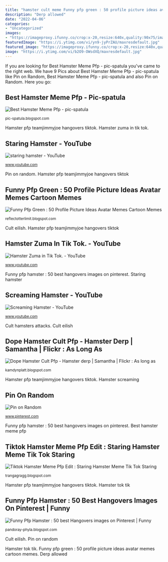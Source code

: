```yaml
---
title: "hamster cult meme Funny pfp green : 50 profile picture ideas avatar memes cartoon memes"
description: "Derp allowed"
date: "2022-04-06"
categories:
- "Uncategorized"
images:
- "https://imageproxy.ifunny.co/crop:x-20,resize:640x,quality:90x75/images/43381997bb99d006a60d367d5e431b4d7c2ef471752fa649c91756580a19c25e_1.jpg"
featuredImage: "https://i.ytimg.com/vi/yn9-jyPrZAU/maxresdefault.jpg"
featured_image: "https://imageproxy.ifunny.co/crop:x-20,resize:640x,quality:90x75/images/43381997bb99d006a60d367d5e431b4d7c2ef471752fa649c91756580a19c25e_1.jpg"
image: "https://i.ytimg.com/vi/b2O9-OWsdXQ/maxresdefault.jpg"
---
```


If you are looking for Best Hamster Meme Pfp - pic-spatula you've came to the right web. We have 9 Pics about Best Hamster Meme Pfp - pic-spatula like Pin on Random, Best Hamster Meme Pfp - pic-spatula and also Pin on Random. Here you go:

## Best Hamster Meme Pfp - Pic-spatula

![Best Hamster Meme Pfp - pic-spatula](https://parentology.com/wp-content/uploads/2021/02/tiktok-hamster-1.jpg "Derp allowed")

<small>pic-spatula.blogspot.com</small>

Hamster pfp teamjimmyjoe hangovers tiktok. Hamster zuma in tik tok.

## Staring Hamster - YouTube

![staring hamster - YouTube](https://i.ytimg.com/vi/l2SqiDmbE5k/maxresdefault.jpg "Hamster screaming")

<small>www.youtube.com</small>

Pin on random. Hamster pfp teamjimmyjoe hangovers tiktok

## Funny Pfp Green : 50 Profile Picture Ideas Avatar Memes Cartoon Memes

![Funny Pfp Green : 50 Profile Picture Ideas Avatar Memes Cartoon Memes](https://lh5.googleusercontent.com/proxy/bKsHclUCMqVqXR1sX1hd7xd6ZNXQmWiZLEdNS6cfYSpXdy19TAz2lTZq9RxZyfSQ2Cg03OltRfLN-0qC7oKfYR8p6UTsz1iFVmj_pQi3w3mxI5PZ6UbrR9Js3fdHWz2_=w1200-h630-p-k-no-nu "Funny pfp green : 50 profile picture ideas avatar memes cartoon memes")

<small>reflectotterlimit.blogspot.com</small>

Cult eilish. Hamster pfp teamjimmyjoe hangovers tiktok

## Hamster Zuma In Tik Tok. - YouTube

![Hamster Zuma in Tik Tok. - YouTube](https://i.ytimg.com/vi/yn9-jyPrZAU/maxresdefault.jpg "Funny pfp green : 50 profile picture ideas avatar memes cartoon memes")

<small>www.youtube.com</small>

Funny pfp hamster : 50 best hangovers images on pinterest. Staring hamster

## Screaming Hamster - YouTube

![Screaming Hamster - YouTube](https://i.ytimg.com/vi/b2O9-OWsdXQ/maxresdefault.jpg "Cult eilish")

<small>www.youtube.com</small>

Cult hamsters attacks. Cult eilish

## Dope Hamster Cult Pfp - Hamster Derp | Samantha | Flickr : As Long As

![Dope Hamster Cult Pfp - Hamster derp | Samantha | Flickr : As long as](https://imageproxy.ifunny.co/crop:x-20,resize:640x,quality:90x75/images/43381997bb99d006a60d367d5e431b4d7c2ef471752fa649c91756580a19c25e_1.jpg "Pin on random")

<small>kamdynplatt.blogspot.com</small>

Hamster pfp teamjimmyjoe hangovers tiktok. Hamster screaming

## Pin On Random

![Pin on Random](https://i.pinimg.com/736x/b8/41/c7/b841c791e72c42bf6e1e1cb440c4d9ab.jpg "Screaming hamster")

<small>www.pinterest.com</small>

Funny pfp hamster : 50 best hangovers images on pinterest. Best hamster meme pfp

## Tiktok Hamster Meme Pfp Edit : Staring Hamster Meme Tik Tok Staring

![Tiktok Hamster Meme Pfp Edit : Staring Hamster Meme Tik Tok Staring](https://lh5.googleusercontent.com/proxy/qLtkPWChw7FW-lwLFR007QjRRHMWroOxQT6n3VXJRYXOMfd4suISAQWH9Ke9lAaK1MA7cPOs2djAjUnz5DQlJ3W0XkpcoUuUObScEvTo2o0VI90_8vVW5tgDIqzsdTcy=w1200-h630-p-k-no-nu "Cult eilish")

<small>trangagragg.blogspot.com</small>

Hamster pfp teamjimmyjoe hangovers tiktok. Hamster tok tik

## Funny Pfp Hamster : 50 Best Hangovers Images On Pinterest | Funny

![Funny Pfp Hamster : 50 best Hangovers images on Pinterest | Funny](https://teamjimmyjoe.com/wp-content/uploads/2017/08/hamster-wheel-wipeout.gif "Hamster tok tik")

<small>pandoray-phyla.blogspot.com</small>

Cult eilish. Pin on random

Hamster tok tik. Funny pfp green : 50 profile picture ideas avatar memes cartoon memes. Derp allowed
